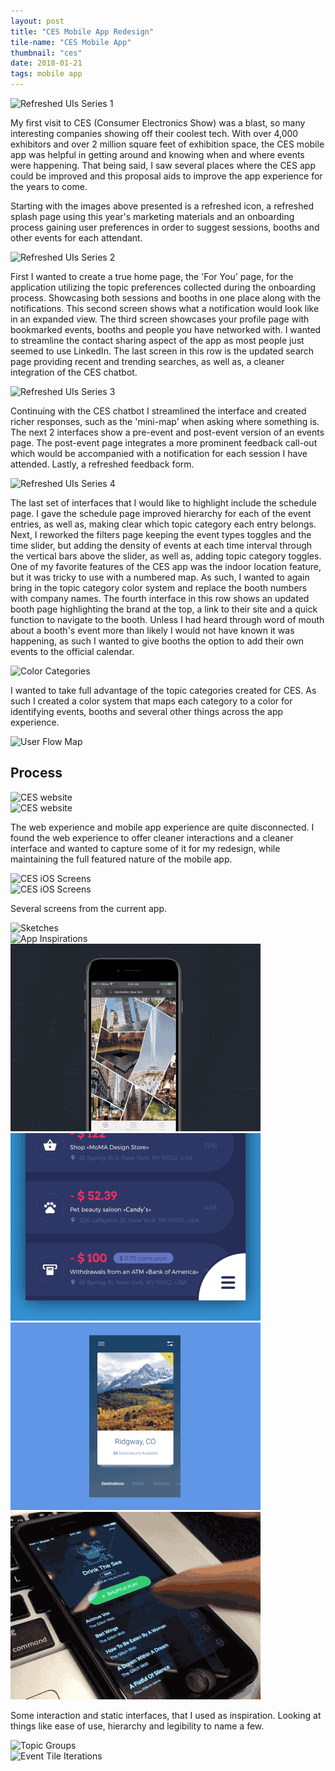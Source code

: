 ```yaml
---
layout: post
title: "CES Mobile App Redesign"
tile-name: "CES Mobile App"
thumbnail: "ces"
date: 2018-01-21
tags: mobile app
---
```


<div class="image-container"><img src="../img/ces/ui1.png" alt="Refreshed UIs Series 1"/></div>

My first visit to CES (Consumer Electronics Show) was a blast, so many interesting companies showing off their coolest tech. With over 4,000 exhibitors and over 2 million square feet of exhibition space, the CES mobile app was helpful in getting around and knowing when and where events were happening. That being said, I saw several places where the CES app could be improved and this proposal aids to improve the app experience for the years to come.

Starting with the images above presented is a refreshed icon, a refreshed splash page using this year's marketing materials and an onboarding process gaining user preferences in order to suggest sessions, booths and other events for each attendant.

<div class="image-container"><img src="../img/ces/ui2.png" alt="Refreshed UIs Series 2"/></div>

First I wanted to create a true home page, the 'For You' page, for the application utilizing the topic preferences collected during the onboarding process. Showcasing both sessions and booths in one place along with the notifications. This second screen shows what a notification would look like in an expanded view. The third screen showcases your profile page with bookmarked events, booths and people you have networked with. I wanted to streamline the contact sharing aspect of the app as most people just seemed to use LinkedIn. The last screen in this row is the updated search page providing recent and trending searches, as well as, a cleaner integration of the CES chatbot.

<div class="image-container"><img src="../img/ces/ui3.png" alt="Refreshed UIs Series 3"/></div>

Continuing with the CES chatbot I streamlined the interface and created richer responses, such as the 'mini-map' when asking where something is. The next 2 interfaces show a pre-event and post-event version of an events page. The post-event page integrates a more prominent feedback call-out which would be accompanied with a notification for each session I have attended. Lastly, a refreshed feedback form.

<div class="image-container"><img src="../img/ces/ui4.png" alt="Refreshed UIs Series 4"/></div>

The last set of interfaces that I would like to highlight include the schedule page. I gave the schedule page improved hierarchy for each of the event entries, as well as, making clear which topic category each entry belongs. Next, I reworked the filters page keeping the event types toggles and the time slider, but adding the density of events at each time interval through the vertical bars above the slider, as well as, adding topic category toggles. One of my favorite features of the CES app was the indoor location feature, but it was tricky to use with a numbered map. As such, I wanted to again bring in the topic category color system and replace the booth numbers with company names. The fourth interface in this row shows an updated booth page highlighting the brand at the top, a link to their site and a quick function to navigate to the booth. Unless I had heard through word of mouth about a booth's event more than likely I would not have known it was happening, as such I wanted to give booths the option to add their own events to the official calendar.

<div class="image-container"><img src="../img/ces/colorsystem.png" alt="Color Categories"/></div>

I wanted to take full advantage of the topic categories created for CES. As such I created a color system that maps each category to a color for identifying events, booths and several other things across the app experience.

<div class="image-container"><img src="../img/ces/userflowmap.png" alt="User Flow Map"/></div>

## Process

<div class="image-container"><img src="../img/ces/site1.png" alt="CES website"/></div>
<div class="image-container"><img src="../img/ces/site2.png" alt="CES website"/></div>

The web experience and mobile app experience are quite disconnected. I found the web experience to offer cleaner interactions and a cleaner interface and wanted to capture some of it for my redesign, while maintaining the full featured nature of the mobile app.

<div class="image-container"><img src="../img/ces/appscreens.png" alt="CES iOS Screens"/></div>
<div class="image-container"><img src="../img/ces/appscreens2.png" alt="CES iOS Screens"/></div>

Several screens from the current app.

<div class="image-container"><img src="../img/ces/sketches.png" alt="Sketches"/></div>

<div class="image-container"><img src="../img/ces/inspiration.png" alt="App Inspirations"/></div>

<div class="grid-x">
  <div class="small-6 medium-3 cell"><img src="../img/ces/inspo1.gif" alt="Animation Inspiration"/></div>
  <div class="small-6 medium-3 cell"><img src="../img/ces/inspo2.gif" alt="Animation Inspiration"/></div>
  <div class="small-6 medium-3 cell"><img src="../img/ces/inspo3.gif" alt="Animation Inspiration"/></div>
  <div class="small-6 medium-3 cell"><img src="../img/ces/inspo4.gif" alt="Animation Inspiration"/></div>
</div>

Some interaction and static interfaces, that I used as inspiration. Looking at things like ease of use, hierarchy and legibility to name a few.

<div class="image-container small-12 medium-10 cell medium-centered"><img src="../img/ces/topics.png" alt="Topic Groups"/></div>

<div class="image-container"><img src="../img/ces/eventtiles.png" alt="Event Tile Iterations"/></div>
